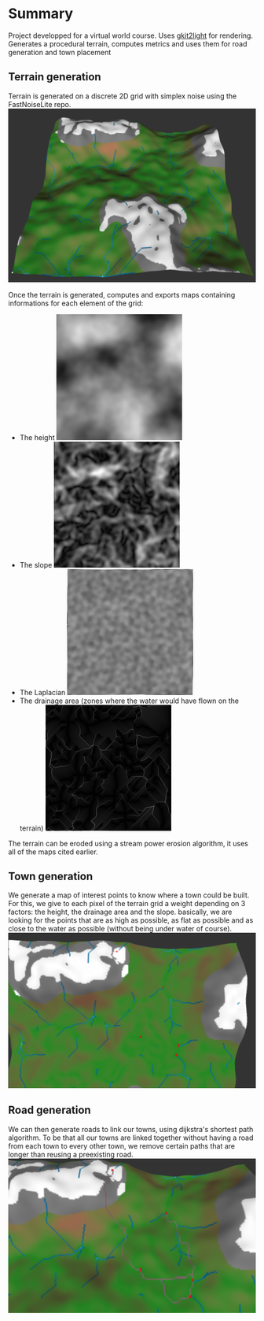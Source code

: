 # Summary
Project developped for a virtual world course. Uses [gkit2light](https://perso.univ-lyon1.fr/jean-claude.iehl/Public/educ/M1IMAGE/html/group__installation.html) for rendering. Generates a procedural terrain, computes metrics and uses them for road generation and town placement

## Terrain generation
Terrain is generated on a discrete 2D grid with simplex noise using the FastNoiseLite repo. 
![Generated terrain](TerrainGen/terrain_couleur.png)

Once the terrain is generated, computes and exports maps containing informations for each element of the grid:
- The height
![height map](TerrainGen/heightmap.png)
- The slope
![slope map](TerrainGen/slopemap.png)
- The Laplacian
![laplacian map](TerrainGen/laplacianmap.png)
- The drainage area (zones where the water would have flown on the terrain)
![drainage area map](TerrainGen/drainmap.png)

The terrain can be eroded using a stream power erosion algorithm, it uses all of the maps cited earlier.

## Town generation
We generate a map of interest points to know where a town could be built. For this, we give to each pixel of the terrain grid a weight depending on 3 factors: the height, the drainage area and the slope. 
basically, we are looking for the points that are as high as possible, as flat as possible and as close to the water as possible (without being under water of course).
![Generated towns](TerrainGen/terrain_villes.png)

## Road generation
We can then generate roads to link our towns, using dijkstra's shortest path algorithm. To be that all our towns are linked together without having a road from each town to every other town, we remove certain paths that are longer than reusing a preexisting road.
![Generated roads](TerrainGen/terrain_villes_routes.png)
